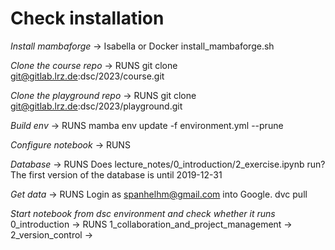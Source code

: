 # Check installation
*Install mambaforge* -> Isabella or Docker
install_mambaforge.sh

*Clone the course repo* -> RUNS
git clone git@gitlab.lrz.de:dsc/2023/course.git

*Clone the playground repo* -> RUNS
git clone git@gitlab.lrz.de:dsc/2023/playground.git

*Build env* -> RUNS
mamba env update -f environment.yml --prune

*Configure notebook* -> RUNS

*Database* -> RUNS
Does lecture_notes/0_introduction/2_exercise.ipynb run?
The first version of the database is until 2019-12-31

*Get data* -> RUNS
Login as spanhelhm@gmail.com into Google.
dvc pull

*Start notebook from dsc environment and check whether it runs*
0_introduction -> RUNS
1_collaboration_and_project_management ->
2_version_control ->
